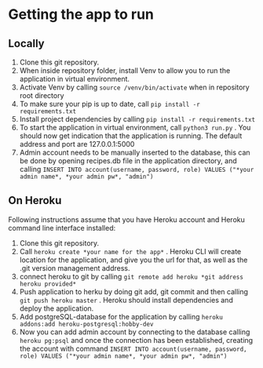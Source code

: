 # Getting the app to run
## Locally
1. Clone this git repository.
2. When inside repository folder, install Venv to allow you to run the application in virtual environment.
3. Activate Venv by calling `source /venv/bin/activate` when in repository root directory
4. To make sure your pip is up to date, call `pip install -r requirements.txt`
5. Install project dependencies by calling `pip install -r requirements.txt`
6. To start the application in virtual environment, call `python3 run.py` . You should now get indication that the application is running. The default address and port are 127.0.0.1:5000
7. Admin account needs to be manually inserted to the database, this can be done by opening recipes.db file in the application directory, and calling `INSERT INTO account(username, password, role) VALUES ("*your admin name*, *your admin pw*, "admin")`

## On Heroku
Following instructions assume that you have Heroku account and Heroku command line interface installed:
1. Clone this git repository.
2. Call `heroku create *your name for the app*` . Heroku CLI will create location for the application, and give you the url for that, as well as the .git version management address.
3. connect heroku to git by calling `git remote add heroku *git address heroku provided* `
4. Push application to herku by doing git add, git commit and then calling `git push heroku master` . Heroku should install dependencies and deploy the application.
5. Add postgreSQL-database for the application by calling `heroku addons:add heroku-postgresql:hobby-dev`
6. Now you can add admin account by connecting to the database calling `heroku pg:psql` and once the connection has been established, creating the account with command `INSERT INTO account(username, password, role) VALUES ("*your admin name*, *your admin pw*, "admin")`
